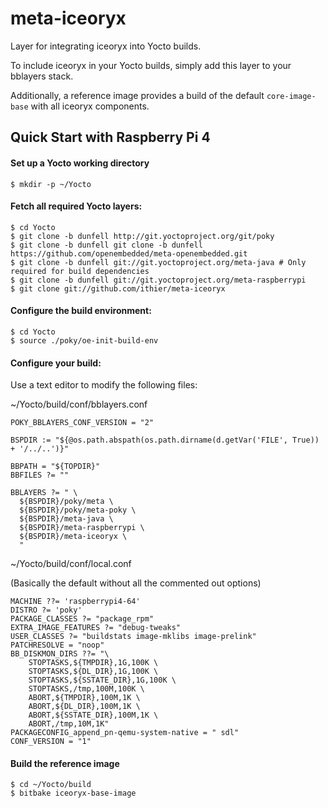 # meta-iceoryx
Layer for integrating iceoryx into Yocto builds.

To include iceoryx in your Yocto builds, simply add this layer to your bblayers stack.

Additionally, a reference image provides a build of the default `core-image-base` with all iceoryx components.

## Quick Start with Raspberry Pi 4

#### Set up a Yocto working directory
```
$ mkdir -p ~/Yocto
```

#### Fetch all required Yocto layers:
```
$ cd Yocto
$ git clone -b dunfell http://git.yoctoproject.org/git/poky 
$ git clone -b dunfell git clone -b dunfell https://github.com/openembedded/meta-openembedded.git
$ git clone -b dunfell git://git.yoctoproject.org/meta-java # Only required for build dependencies
$ git clone -b dunfell git://git.yoctoproject.org/meta-raspberrypi 
$ git clone git://github.com/ithier/meta-iceoryx
```

#### Configure the build environment:
```
$ cd Yocto
$ source ./poky/oe-init-build-env
```

#### Configure your build:

Use a text editor to modify the following files:

~/Yocto/build/conf/bblayers.conf

```
POKY_BBLAYERS_CONF_VERSION = "2"

BSPDIR := "${@os.path.abspath(os.path.dirname(d.getVar('FILE', True)) + '/../..')}"

BBPATH = "${TOPDIR}"
BBFILES ?= ""

BBLAYERS ?= " \
  ${BSPDIR}/poky/meta \
  ${BSPDIR}/poky/meta-poky \
  ${BSPDIR}/meta-java \
  ${BSPDIR}/meta-raspberrypi \
  ${BSPDIR}/meta-iceoryx \
  "
```

~/Yocto/build/conf/local.conf

(Basically the default without all the commented out options)
```
MACHINE ??= 'raspberrypi4-64'
DISTRO ?= 'poky'
PACKAGE_CLASSES ?= "package_rpm"
EXTRA_IMAGE_FEATURES ?= "debug-tweaks"
USER_CLASSES ?= "buildstats image-mklibs image-prelink"
PATCHRESOLVE = "noop"
BB_DISKMON_DIRS ??= "\
    STOPTASKS,${TMPDIR},1G,100K \
    STOPTASKS,${DL_DIR},1G,100K \
    STOPTASKS,${SSTATE_DIR},1G,100K \
    STOPTASKS,/tmp,100M,100K \
    ABORT,${TMPDIR},100M,1K \
    ABORT,${DL_DIR},100M,1K \
    ABORT,${SSTATE_DIR},100M,1K \
    ABORT,/tmp,10M,1K"
PACKAGECONFIG_append_pn-qemu-system-native = " sdl"
CONF_VERSION = "1"
```

#### Build the reference image
```
$ cd ~/Yocto/build
$ bitbake iceoryx-base-image
```
